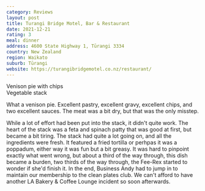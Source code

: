 ```yaml
---
category: Reviews
layout: post
title: Turangi Bridge Motel, Bar & Restaurant
date: 2021-12-21
rating: 3
meal: dinner
address: 4600 State Highway 1, Tūrangi 3334
country: New Zealand
region: Waikato
suburb: Tūrangi
website: https://turangibridgemotel.co.nz/restaurant/
---
```

Venison pie with chips  
Vegetable stack  

What a venison pie. Excellent pastry, excellent gravy, excellent chips, and two excellent sauces. The meat was a bit dry, but that was the only misstep. 

While a lot of effort had been put into the stack, it didn't quite work. The heart of the stack was a feta and spinach patty that was good at first, but became a bit tiring. The stack had quite a lot going on, and all the ingredients were fresh. It featured a fried tortilla or perhpas it was a poppadum, either way it was fun but a bit greasy. It was hard to pinpoint exactly what went wrong, but about a third of the way through, this dish became a burden, two thirds of the way through, the Fee-Rex started to wonder if she'd finish it. In the end, Business Andy had to jump in to maintain our membership to the clean plates club. We can't afford to have another LA Bakery & Coffee Lounge incident so soon afterwards. 
